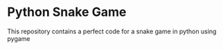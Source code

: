 # Python Snake Game
This repository contains a perfect code for a snake game in python using pygame
